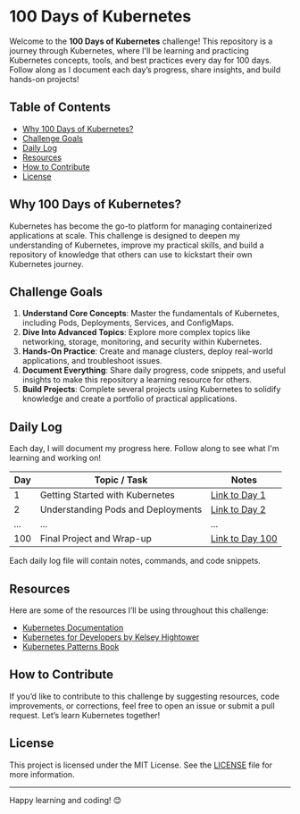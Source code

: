 # 100 Days of Kubernetes

Welcome to the **100 Days of Kubernetes** challenge! This repository is a journey through Kubernetes, where I'll be learning and practicing Kubernetes concepts, tools, and best practices every day for 100 days. Follow along as I document each day’s progress, share insights, and build hands-on projects!

## Table of Contents
- [Why 100 Days of Kubernetes?](#why-100-days-of-kubernetes)
- [Challenge Goals](#challenge-goals)
- [Daily Log](#daily-log)
- [Resources](#resources)
- [How to Contribute](#how-to-contribute)
- [License](#license)

## Why 100 Days of Kubernetes?

Kubernetes has become the go-to platform for managing containerized applications at scale. This challenge is designed to deepen my understanding of Kubernetes, improve my practical skills, and build a repository of knowledge that others can use to kickstart their own Kubernetes journey.

## Challenge Goals

1. **Understand Core Concepts**: Master the fundamentals of Kubernetes, including Pods, Deployments, Services, and ConfigMaps.
2. **Dive Into Advanced Topics**: Explore more complex topics like networking, storage, monitoring, and security within Kubernetes.
3. **Hands-On Practice**: Create and manage clusters, deploy real-world applications, and troubleshoot issues.
4. **Document Everything**: Share daily progress, code snippets, and useful insights to make this repository a learning resource for others.
5. **Build Projects**: Complete several projects using Kubernetes to solidify knowledge and create a portfolio of practical applications.

## Daily Log

Each day, I will document my progress here. Follow along to see what I'm learning and working on!

| Day | Topic / Task | Notes |
| --- | ------------ | ----- |
| 1   | Getting Started with Kubernetes | [Link to Day 1](day01.md) |
| 2   | Understanding Pods and Deployments | [Link to Day 2](day02.md) |
| ... | ... | ... |
| 100 | Final Project and Wrap-up | [Link to Day 100](day100.md) |

Each daily log file will contain notes, commands, and code snippets.

## Resources

Here are some of the resources I’ll be using throughout this challenge:

- [Kubernetes Documentation](https://kubernetes.io/docs/)
- [Kubernetes for Developers by Kelsey Hightower](https://kubernetes.io/docs/tutorials/)
- [Kubernetes Patterns Book](https://www.oreilly.com/library/view/kubernetes-patterns/9781492050285/)

## How to Contribute

If you’d like to contribute to this challenge by suggesting resources, code improvements, or corrections, feel free to open an issue or submit a pull request. Let’s learn Kubernetes together!

## License

This project is licensed under the MIT License. See the [LICENSE](LICENSE) file for more information.

---

Happy learning and coding! 😊

